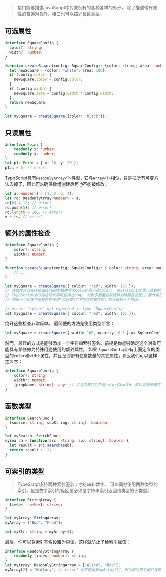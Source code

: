 > 接口能够描述JavaScript中对象拥有的各种各样的外形。 除了描述带有属性的普通对象外，接口也可以描述函数类型。

## 可选属性

```ts
interface SquareConfig {
  color?: string;
  width?: number;
}

function createSquare(config: SquareConfig): {color: string; area: number} {
  let newSquare = {color: "white", area: 100};
  if (config.color) {
    newSquare.color = config.color;
  }
  if (config.width) {
    newSquare.area = config.width * config.width;
  }
  return newSquare;
}

let mySquare = createSquare({color: "black"});
```

## 只读属性

```ts
interface Point {
    readonly x: number;
    readonly y: number;
}
let p1: Point = { x: 10, y: 20 };
p1.x = 5; // error!
```

TypeScript具有`ReadonlyArray<T>`类型，它与`Array<T>`相似，只是把所有可变方法去掉了，因此可以确保数组创建后再也不能被修改：

```ts
let a: number[] = [1, 2, 3, 4];
let ro: ReadonlyArray<number> = a;
ro[0] = 12; // error!
ro.push(5); // error!
ro.length = 100; // error!
a = ro; // error!
```

## 额外的属性检查

```ts
interface SquareConfig {
    color?: string;
    width?: number;
}

function createSquare(config: SquareConfig): { color: string; area: number } {
    // ...
}

let mySquare = createSquare({ colour: "red", width: 100 });
// 注意传入createSquare的参数拼写为colour而不是color。 在JavaScript里，这会默默地失败。
// TypeScript会认为这段代码可能存在bug。 对象字面量会被特殊对待而且会经过 额外属性检查，当将它们赋值给变量或作为参数传递的时候。 
// 如果一个对象字面量存在任何“目标类型”不包含的属性时，你会得到一个错误。
```

```ts
// error: 'colour' not expected in type 'SquareConfig'
let mySquare = createSquare({ colour: "red", width: 100 });
```

绕开这些检查非常简单。 最简便的方法是使用类型断言：

```ts
let mySquare = createSquare({ width: 100, opacity: 0.5 } as SquareConfig);
```

然而，最佳的方式是能够添加一个字符串索引签名，前提是你能够确定这个对象可能具有某些做为特殊用途使用的额外属性。 如果 `SquareConfig`带有上面定义的类型的`color`和`width`属性，并且*还会*带有任意数量的其它属性，那么我们可以这样定义它：

```ts
interface SquareConfig {
    color?: string;
    width?: number;
    [propName: string]: any; // 并且只要它们不是color和width，那么就无所谓它们的类型是什么。
}
```

## 函数类型

```ts
interface SearchFunc {
  (source: string, subString: string): boolean;
}
```

```ts
let mySearch: SearchFunc;
mySearch = function(src: string, sub: string): boolean {
  let result = src.search(sub);
  return result > -1;
}
```

## 可索引的类型

> TypeScript支持两种索引签名：字符串和数字。 可以同时使用两种类型的索引，但是数字索引的返回值必须是字符串索引返回值类型的子类型。

```ts
interface StringArray {
  [index: number]: string;
}

let myArray: StringArray;
myArray = ["Bob", "Fred"];

let myStr: string = myArray[0];
```

最后，你可以将索引签名设置为只读，这样就防止了给索引赋值：	

```ts
interface ReadonlyStringArray {
    readonly [index: number]: string;
}
let myArray: ReadonlyStringArray = ["Alice", "Bob"];
myArray[2] = "Mallory"; // error! 你不能设置myArray[2]，因为索引签名是只读的。
```

